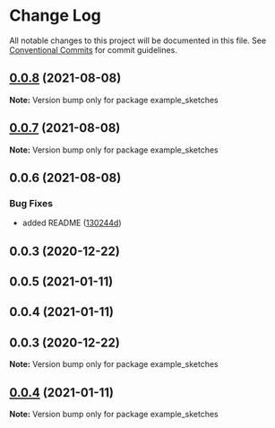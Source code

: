 # Change Log

All notable changes to this project will be documented in this file.
See [Conventional Commits](https://conventionalcommits.org) for commit guidelines.

## [0.0.8](https://github.com/dvreed77/rapid-sketch/compare/example_sketches@0.0.7...example_sketches@0.0.8) (2021-08-08)

**Note:** Version bump only for package example_sketches





## [0.0.7](https://github.com/dvreed77/rapid-sketch/compare/example_sketches@0.0.6...example_sketches@0.0.7) (2021-08-08)

**Note:** Version bump only for package example_sketches





## 0.0.6 (2021-08-08)


### Bug Fixes

* added README ([130244d](https://github.com/dvreed77/rapid-sketch/commit/130244d13ca6e4fc97437335c491437b9c07953a))



## 0.0.3 (2020-12-22)





## 0.0.5 (2021-01-11)



## 0.0.4 (2021-01-11)



## 0.0.3 (2020-12-22)

**Note:** Version bump only for package example_sketches





## [0.0.4](https://github.com/dvreed77/rapid-sketch/compare/v0.0.3...v0.0.4) (2021-01-11)

**Note:** Version bump only for package example_sketches
